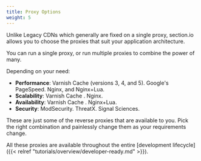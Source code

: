 ```yaml
---
title: Proxy Options
weight: 5
---
```


Unlike Legacy CDNs which generally are fixed on a single proxy, section.io allows you to choose the proxies that suit your application architecture.

You can run a single proxy, or run multiple proxies to combine the power of many.

Depending on your need:

* **Performance**: Varnish Cache  (versions 3, 4, and 5). Google's PageSpeed. Nginx, and Nginx+Lua.
* **Scalability**: Varnish Cache . Nginx.
* **Availability**: Varnish Cache . Nginx+Lua.
* **Security**: ModSecurity. ThreatX. Signal Sciences.

These are just some of the reverse proxies that are available to you. Pick the right combination and painlessly change them as your requirements change.

All these proxies are available throughout the entire [development lifecycle]({{< relref "tutorials/overview/developer-ready.md" >}}).